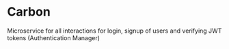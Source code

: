 # Carbon
Microservice for all interactions for login, signup of users and verifying JWT tokens (Authentication Manager)

